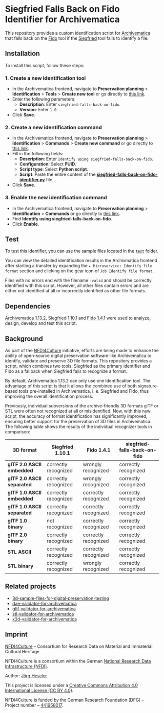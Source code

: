 # Siegfried Falls Back on Fido Identifier for Archivematica

This repository provides a custom identification script for [Archivematica](https://www.archivematica.org/) that falls back on the [Fido](https://openpreservation.org/tools/fido/) tool if the [Siegfried](https://www.itforarchivists.com/siegfried) tool fails to identify a file.

## Installation

To install this script, follow these steps:

### 1. Create a new identification tool
- In the Archivematica frontend, navigate to **Preservation planning** > **Identification** > **Tools** > **Create new tool** or go directly to [this link](http://10.10.10.20/fpr/idtool/create/).
- Enter the following parameters:
    - **Description**: Enter `siegfried-falls-back-on-fido`.
    - **Version**: Enter `1.0`.
- Click **Save**.

### 2. Create a new identification command
- In the Archivematica frontend, navigate to **Preservation planning** > **Identification** > **Commands** > **Create new command** or go directly to [this link](http://10.10.10.20/fpr/idcommand/create/).
- Fill in the following fields:
    - **Description**: Enter `Identify using siegfried-falls-back-on-fido`.
    - **Configuration**: Select **PUID**.
    - **Script type**: Select **Python script**.
    - **Script**: Paste the entire content of the [**siegfried-falls-back-on-fido-identifier.py**](./src/siegfried-falls-back-on-fido-identifier.py) file.
- Click **Save**.

### 3. Enable the new identification command
- In the Archivematica frontend, navigate to **Preservation planning** > **Identification** > **Commands** or go directly to [this link](http://10.10.10.20/fpr/idcommand/).
- Find **Identify using siegfried-falls-back-on-fido**. 
- Click **Enable**.

## Test

To test this identifier, you can use the sample files located in the [`test`](./test/) folder.

You can view the detailed identification results in the Archivmatica frontend after starting a transfer by expanding the `▸ Microservice: Identify file format` section and clicking on the gear icon of `Job Identify file format`.

Files with no errors end with the filename `-valid` and should be correctly identified with this script. However, all other files contain errors and are either not identified at all or incorrectly identified as other file formats.

## Dependencies

[Archivematica 1.13.2](https://github.com/artefactual/archivematica/releases/tag/v1.13.2), [Siegfried 1.10.1](https://github.com/richardlehane/siegfried/releases/tag/v1.10.1) and [Fido 1.4.1](https://github.com/openpreserve/fido/releases/tag/v1.4.1) were used to analyze, design, develop and test this script.

## Background

As part of the [NFDI4Culture](https://nfdi4culture.de/) initiative, efforts are being made to enhance the ability of open-source digital preservation software like Archivematica to identify, validate and preserve 3D file formats. This repository provides a script, which combines two tools: Siegfried as the primary identifier and Fido as a fallback when Siegfried fails to recognize a format. 

By default, Archivematica 1.13.2 can only use one identification tool. The advantage of this script is that it allows the combined use of both signature-based tools pre-installed in Archivematica, i. e. Siegfried and Fido, thus improving the overall identification process.

Previously, individual subversions of the archive-friendly 3D formats glTF or STL were often not recognized at all or misidentified. Now, with this new script, the accuracy of format identification has significantly improved, ensuring better support for the preservation of 3D files in Archivematica. The following table shows the results of the individual recognizer tools in comparison:

| 3D format                    | Siegfried 1.10.1     | Fido 1.4.1           | siegfried-falls-back-on-fido |
| ---------------------------- | -------------------- | -------------------- | ---------------------------- |
| **glTF 2.0 ASCII embedded**  | correctly recognized | wrongly recognized   | correctly recognized         |
| **glTF 2.0 ASCII separated** | correctly recognized | wrongly recognized   | correctly recognized         |
| **glTF 1.0 ASCII embedded**  | correctly recognized | correctly recognized | correctly recognized         |
| **glTF 1.0 ASCII separated** | correctly recognized | correctly recognized | correctly recognized         |
| **glTF 1.0 binary**          | not recognized       | correctly recognized | correctly recognized         |
| **glTF 2.0 binary**          | correctly recognized | correctly recognized | correctly recognized         |
| **STL ASCII**                | correctly recognized | correctly recognized | correctly recognized         |
| **STL binary**               | correctly recognized | wrongly recognized   | correctly recognized         |

## Related projects

- [3d-sample-files-for-digital-preservation-testing](https://github.com/JoergHeseler/3d-sample-files-for-digital-preservation-testing)
- [dae-validator-for-archivematica](https://github.com/JoergHeseler/dae-validator-for-archivematica)
- [gltf-validator-for-archivematica](https://github.com/JoergHeseler/gltf-validator-for-archivematica)
- [stl-validator-for-archivematica](https://github.com/JoergHeseler/stl-validator-for-archivematica)
- [x3d-validator-for-archivematica](https://github.com/JoergHeseler/x3d-validator-for-archivematica)

## Imprint

[NFDI4Culture](https://nfdi4culture.de/) – Consortium for Research Data on Material and Immaterial Cultural Heritage

NFDI4Culture is a consortium within the German [National Research Data Infrastructure (NFDI)](https://www.nfdi.de/).

Author: [Jörg Heseler](https://orcid.org/0000-0002-1497-627X)

This project is licensed under a [Creative Commons Attribution 4.0 International License (CC BY 4.0)](https://creativecommons.org/licenses/by/4.0/).

NFDI4Culture is funded by the German Research Foundation (DFG) – Project number – [441958017](https://gepris.dfg.de/gepris/projekt/441958017).